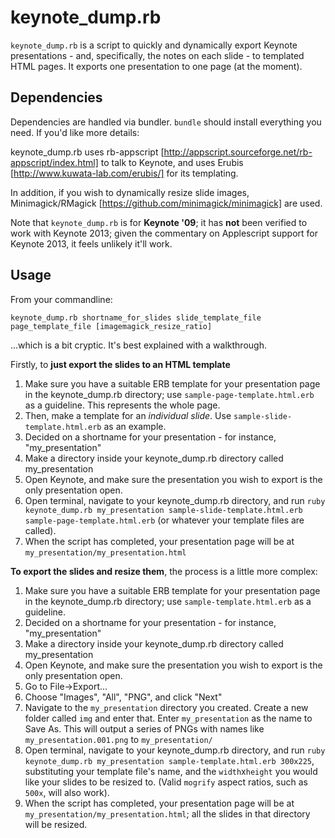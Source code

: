keynote_dump.rb
===============

`keynote_dump.rb` is a script to quickly and dynamically export Keynote presentations - and, specifically, the notes on each slide - to templated HTML pages. It exports one presentation to one page (at the moment).

Dependencies
------------

Dependencies are handled via bundler. `bundle` should install everything you need. If you'd like more details:

keynote_dump.rb uses rb-appscript [http://appscript.sourceforge.net/rb-appscript/index.html] to talk to Keynote, and uses Erubis [http://www.kuwata-lab.com/erubis/] for its templating.

In addition, if you wish to dynamically resize slide images, Minimagick/RMagick [https://github.com/minimagick/minimagick] are used.

Note that `keynote_dump.rb` is for **Keynote '09**; it has **not** been verified to work with Keynote 2013; given the commentary on Applescript support for Keynote 2013, it feels unlikely it'll work.

Usage
-----

From your commandline:

	keynote_dump.rb shortname_for_slides slide_template_file page_template_file [imagemagick_resize_ratio]

...which is a bit cryptic. It's best explained with a walkthrough.

Firstly, to **just export the slides to an HTML template**

1. Make sure you have a suitable ERB template for your presentation page in the keynote_dump.rb directory; use `sample-page-template.html.erb` as a guideline. This represents the whole page.
1. Then, make a template for an _individual slide_. Use
   `sample-slide-template.html.erb` as an example.
2. Decided on a shortname for your presentation - for instance, "my_presentation"
3. Make a directory inside your keynote_dump.rb directory called my_presentation
4. Open Keynote, and make sure the presentation you wish to export is the only presentation open.
5. Open terminal, navigate to your keynote_dump.rb directory, and run `ruby keynote_dump.rb my_presentation sample-slide-template.html.erb sample-page-template.html.erb` (or whatever your template files are called).
6. When the script has completed, your presentation page will be at `my_presentation/my_presentation.html`

**To export the slides and resize them**, the process is a little more complex:

1. Make sure you have a suitable ERB template for your presentation page in the keynote_dump.rb directory; use `sample-template.html.erb` as a guideline.
2. Decided on a shortname for your presentation - for instance, "my_presentation"
3. Make a directory inside your keynote_dump.rb directory called my_presentation
4. Open Keynote, and make sure the presentation you wish to export is the only presentation open.
5. Go to File->Export...
6. Choose "Images", "All", "PNG", and click "Next"
7. Navigate to the `my_presentation` directory you created. Create a new folder called `img` and enter that. Enter `my_presentation` as the name to Save As. This will output a series of PNGs with names like `my_presentation.001.png` to `my_presentation/`
8. Open terminal, navigate to your keynote_dump.rb directory, and run `ruby keynote_dump.rb my_presentation sample-template.html.erb 300x225`, substituting your template file's name, and the `width`x`height` you would like your slides to be resized to. (Valid `mogrify` aspect ratios, such as `500x`, will also work).
9. When the script has completed, your presentation page will be at `my_presentation/my_presentation.html`; all the slides in that directory will be resized.
